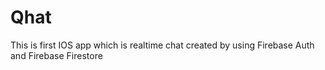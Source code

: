 # Qhat
This is first IOS app which is realtime chat created by using Firebase Auth and Firebase Firestore
